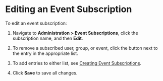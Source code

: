 [title]: # (Editing an Event Subscription)
[tags]: # (Editing a Subscription)
[priority]: # (1000)

# Editing an Event Subscription

To edit an event subscription:

1. Navigate to **Administration > Event Subscriptions**, click the subscription name, and then **Edit**.

2. To remove a subscribed user, group, or event, click the button next to the entry in the appropriate list.

3. To add entries to either list, see [Creating Event Subscriptions](../creating-event-subscription/index.md).

4. Click **Save** to save all changes.

